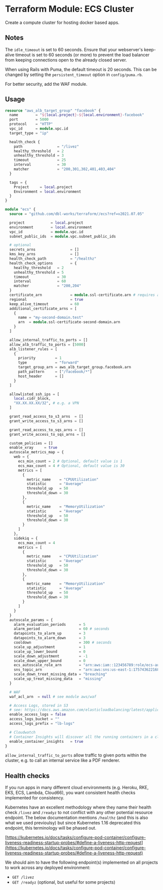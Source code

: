 # Terraform Module: ECS Cluster

Create a compute cluster for hosting docker based apps.

## Notes

The `idle_timeout` is set to 60 seconds. Ensure that your webserver's keep-alive timeout is set to 60 seconds (or more) to prevent the load balancer from keeping connections open to the already closed server.

When using Rails with Puma, the default timeout is 20 seconds. This can be changed by setting the `persistent_timeout` option in `config/puma.rb`.

For better security, add the WAF module.

## Usage

```terraform
resource "aws_alb_target_group" "facebook" {
  name        = "${local.project}-${local.environment}-facebook"
  port        = 5000
  protocol    = "HTTP"
  vpc_id      = module.vpc.id
  target_type = "ip"

  health_check {
    path                = "/livez"
    healthy_threshold   = 2
    unhealthy_threshold = 3
    timeout             = 25
    interval            = 30
    matcher             = "200,301,302,401,403,404"
  }

  tags = {
    Project     = local.project
    Environment = local.environment
  }
}

module "ecs" {
  source = "github.com/dbl-works/terraform//ecs?ref=v2021.07.05"

  project            = local.project
  environment        = local.environment
  vpc_id             = module.vpc.id
  subnet_public_ids  = module.vpc.subnet_public_ids

  # optional
  secrets_arns                = []
  kms_key_arns                = []
  health_check_path           = "/healthz"
  health_check_options        = {
    healthy_threshold   = 2
    unhealthy_threshold = 5
    timeout             = 30
    interval            = 60
    matcher             = "200,204"
  }
  certificate_arn             = module.ssl-certificate.arn # requires a `certificate` module to be created separately
  regional                    = true
  keep_alive_timeout          = 60
  additional_certificate_arns = [
    {
      name = "my-second-domain.test"
      arn  = module.ssl-certificate-second-domain.arn
    }
  ]

  allow_internal_traffic_to_ports = []
  allow_alb_traffic_to_ports = [5000]
  alb_listener_rules = [
    {
      priority         = 1
      type             = "forward"
      target_group_arn = aws_alb_target_group.facebook.arn
      path_pattern     = ["/facebook/*"]
      host_header      = []
    }
  ]

  allowlisted_ssh_ips = [
    local.cidr_block,
    "XX.XX.XX.XX/32", # e.g. a VPN
  ]

  grant_read_access_to_s3_arns  = []
  grant_write_access_to_s3_arns = []

  grant_read_access_to_sqs_arns = []
  grant_write_access_to_sqs_arns = []

  custom_policies = []
  enable_xray     = true
  autoscale_metrics_map = {
    web = {
      ecs_min_count = 2 # Optional, default value is 1
      ecs_max_count = 4 # Optional, default value is 30
      metrics = [
        {
          metric_name    = "CPUUtilization"
          statistic      = "Average"
          threshold_up   = 50
          threshold_down = 30
        },
        {
          metric_name    = "MemoryUtilization"
          statistic      = "Average"
          threshold_up   = 50
          threshold_down = 30
        }
      ]
    },
    sidekiq = {
      ecs_max_count = 4
      metrics = [
        {
          metric_name    = "CPUUtilization"
          statistic      = "Average"
          threshold_up   = 50
          threshold_down = 30
        },
        {
          metric_name    = "MemoryUtilization"
          statistic      = "Average"
          threshold_up   = 50
          threshold_down = 30
        }
      ]
    }
  }
  autoscale_params = {
    alarm_evaluation_periods      = 5
    alarm_period                  = 60 # seconds
    datapoints_to_alarm_up        = 3
    datapoints_to_alarm_down      = 3
    cooldown                      = 300 # seconds
    scale_up_adjustment           = 1
    scale_up_lower_bound          = 0
    scale_down_adjustment         = -1
    scale_down_upper_bound        = 0
    ecs_autoscale_role_arn        = "arn:aws:iam::123456789:role/ecs-autoscale"
    sns_topic_arn                 = "arn:aws:sns:us-east-1:175743622168:slack-sns"
    scale_down_treat_missing_data = "breaching"
    scale_up_treat_missing_data   = "missing"
  }

  # WAF
  waf_acl_arn  = null # see module aws/waf

  # Access Logs, stored in S3
  # see: https://docs.aws.amazon.com/elasticloadbalancing/latest/application/load-balancer-access-logs.html
  enable_access_logs = false
  access_logs_bucket = ""
  access_logs_prefix = "lb-logs"

  # Cloudwatch
  # Container Insights will discover all the running containers in a cluster and collect performance data at every layer of the performance stack but it will also increase costs. The fees are charged as custom metrics.
  enable_container_insights   = true
}
```

`allow_internal_traffic_to_ports` allow traffic to given ports within the cluster, e.g. to call an internal service like a PDF renderer.



## Health checks

If you run apps in many different cloud environments (e.g. Heroku, RKE, EKS, ECS, Lambda, Cloud66), you want consistent health checks implemented for consistency.

Kubernetes have an excellent methodology where they name their health check `/livez` and `/readyz` to not conflict with any other potential resource endpoint.
The below documentation mentions `/healthz` (and this is also what we used previoulsy) but since Kubernetes 1.16 deprecated this endpoint, this terminology will be phased out.

[https://kubernetes.io/docs/tasks/configure-pod-container/configure-liveness-readiness-startup-probes/#define-a-liveness-http-request](https://kubernetes.io/docs/tasks/configure-pod-container/configure-liveness-readiness-startup-probes/#define-a-liveness-http-request)

We should aim to have the following endpoint(s) implemented on all projects to work across any deployed environment:

- `GET /livez`
- `GET /readyz` (optional, but useful for some projects)
